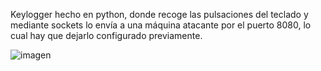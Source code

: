 Keylogger hecho en python, donde recoge las pulsaciones del teclado y mediante sockets lo envía a una máquina atacante por el puerto 8080, lo cual hay que dejarlo configurado previamente. 

![imagen](https://github.com/Maalfer/python_keylogger/assets/96432001/fa93bd1b-af06-4e82-be6e-7c1f5928d9ba)
